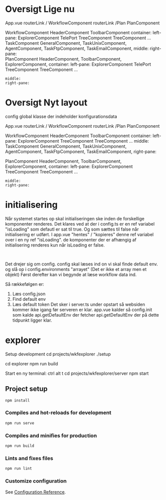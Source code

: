 
# Oversigt Lige nu
App.vue
  routerLink  /  WorkflowComponent
  routerLink /Plan   PlanComponent

WorkflowComponent
  HeaderComponent
  ToolbarComponent
  container:
    left-pane:
      ExplorerComponent
        TelePort
          TreeComponent
            TreeComponent
              ...
                TaskComponent
                  GeneralComponent,
                  TaskUnixComponent,
                  AgentComponent,
                  TaskFtpComponent,
                  TaskEmailComponent,
    middle:
    right-pane:  
PlanComponent
  HeaderComponent,
  ToolbarComponent,
  ExplorerComponent,
   container:
    left-pane:
      ExplorerComponent
        TelePort
            TreeComponent
              TreeComponent
                ...

    middle:
    right-pane:  

# Oversigt Nyt layout
config global klasse der indeholder konfigurationsdata

App.vue
  routerLink  /  WorkflowComponent
  routerLink /Plan   PlanComponent

WorkflowComponent
  HeaderComponent
  ToolbarComponent
  container:
    left-pane:
      ExplorerComponent
        TreeComponent
          TreeComponent
            ...
    middle:
      TaskComponent
        GeneralComponent,
        TaskUnixComponent,
        AgentComponent,
        TaskFtpComponent,
        TaskEmailComponent,
    right-pane:  

PlanComponent
  HeaderComponent,
  ToolbarComponent,
  ExplorerComponent,
   container:
    left-pane:
      ExplorerComponent
        TreeComponent
          TreeComponent
            ...

    middle:
    right-pane:  

# initialisering
Når systemet startes op skal initialiseringen ske inden de forskellige komponenter renderes.
Det klares ved at der i config.ts er en ref variabel "isLoading" som defautl er sat til true.
Og som sættes til false når initialisering er udført.
I app.vue "hentes" / "kopieres" denne ref variabel over i en ny ref "isLoading".
de komponenter der er afhængig af initialisering renderes kun når isLoading er false.
<pre>
  <ExplorerComponent v-if="!isLoading"></ExplorerComponent>
</pre>
Det drejer sig om config. config skal læses ind on vi skal finde default env.
og slå op i config.environments "arrayet" (Det er ikke et array men et objekt)
Først derefter kan vi begynde at læse workflow data ind.

Så rækkefølgen er:
1. Læs config.json
2. Find default env
3. Læs default token
Det sker i server.ts under opstart så websiden kommer ikke igang før serveren er klar.
app.vue kalder så config.init som kalde api.getDefaultEnv der fetcher api.getDefaultEnv 
der på dette tidpunkt ligger klar.

# explorer

Setup development
cd projects/wkfexplorer
./setup

cd explorer
npm run build

Start en ny terminal: ctrl alt t
cd projects/wkfexplorer/server
npm start


## Project setup
```
npm install
```

### Compiles and hot-reloads for development
```
npm run serve
```

### Compiles and minifies for production
```
npm run build
```

### Lints and fixes files
```
npm run lint
```

### Customize configuration
See [Configuration Reference](https://cli.vuejs.org/config/).
